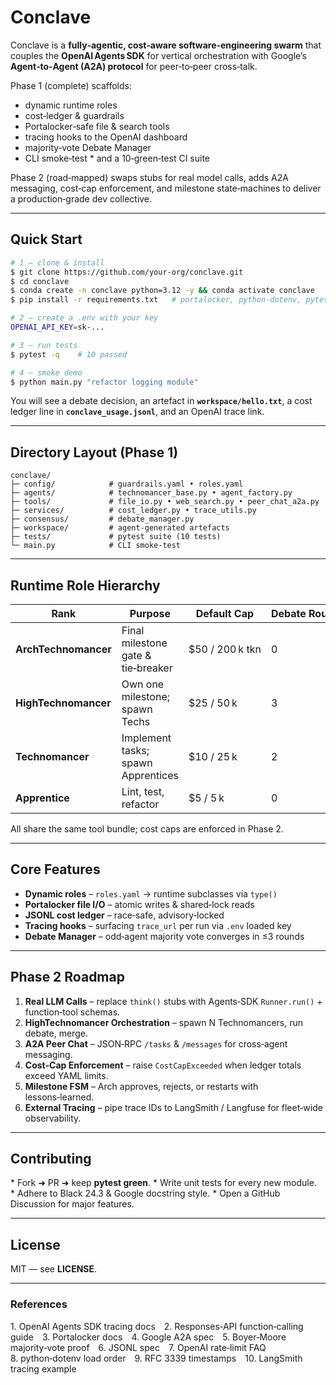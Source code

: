 # Conclave

Conclave is a **fully‑agentic, cost‑aware software‑engineering swarm** that couples the **OpenAI Agents SDK** for vertical orchestration with Google’s **Agent‑to‑Agent (A2A) protocol** for peer‑to‑peer cross‑talk.

Phase 1 (complete) scaffolds:

* dynamic runtime roles
* cost‑ledger & guardrails
* Portalocker‑safe file & search tools
* tracing hooks to the OpenAI dashboard
* majority‑vote Debate Manager
* CLI smoke‑test
  \* and a 10‑green‑test CI suite

Phase 2 (road‑mapped) swaps stubs for real model calls, adds A2A messaging, cost‑cap enforcement, and milestone state‑machines to deliver a production‑grade dev collective.

---

## Quick Start

```bash
# 1 – clone & install
$ git clone https://github.com/your‑org/conclave.git
$ cd conclave
$ conda create -n conclave python=3.12 -y && conda activate conclave
$ pip install -r requirements.txt   # portalocker, python‑dotenv, pytest

# 2 – create a .env with your key
OPENAI_API_KEY=sk‑...

# 3 – run tests
$ pytest -q    # 10 passed

# 4 – smoke demo
$ python main.py "refactor logging module"
```

You will see a debate decision, an artefact in **`workspace/hello.txt`**, a cost ledger line in **`conclave_usage.jsonl`**, and an OpenAI trace link.

---

## Directory Layout (Phase 1)

```
conclave/
├─ config/            # guardrails.yaml • roles.yaml
├─ agents/            # technomancer_base.py • agent_factory.py
├─ tools/             # file_io.py • web_search.py • peer_chat_a2a.py
├─ services/          # cost_ledger.py • trace_utils.py
├─ consensus/         # debate_manager.py
├─ workspace/         # agent‑generated artefacts
├─ tests/             # pytest suite (10 tests)
└─ main.py            # CLI smoke‑test
```

---

## Runtime Role Hierarchy

| Rank                 | Purpose                            | Default Cap      | Debate Rounds |
| -------------------- | ---------------------------------- | ---------------- | ------------- |
| **ArchTechnomancer** | Final milestone gate & tie‑breaker | \$50 / 200 k tkn | 0             |
| **HighTechnomancer** | Own one milestone; spawn Techs     | \$25 / 50 k      | 3             |
| **Technomancer**     | Implement tasks; spawn Apprentices | \$10 / 25 k      | 2             |
| **Apprentice**       | Lint, test, refactor               | \$5 / 5 k        | 0             |

All share the same tool bundle; cost caps are enforced in Phase 2.

---

## Core Features

* **Dynamic roles** – `roles.yaml` → runtime subclasses via `type()`
* **Portalocker file I/O** – atomic writes & shared‑lock reads
* **JSONL cost ledger** – race‑safe, advisory‑locked
* **Tracing hooks** – surfacing `trace_url` per run via `.env` loaded key
* **Debate Manager** – odd‑agent majority vote converges in ≤3 rounds

---

## Phase 2 Roadmap

1. **Real LLM Calls** – replace `think()` stubs with Agents‑SDK `Runner.run()` + function‑tool schemas.
2. **HighTechnomancer Orchestration** – spawn N Technomancers, run debate, merge.
3. **A2A Peer Chat** – JSON‑RPC `/tasks` & `/messages` for cross‑agent messaging.
4. **Cost‑Cap Enforcement** – raise `CostCapExceeded` when ledger totals exceed YAML limits.
5. **Milestone FSM** – Arch approves, rejects, or restarts with lessons‑learned.
6. **External Tracing** – pipe trace IDs to LangSmith / Langfuse for fleet‑wide observability.

---

## Contributing

\* Fork ➜ PR ➜ keep **pytest green**.
\* Write unit tests for every new module.
\* Adhere to Black 24.3 & Google docstring style.
\* Open a GitHub Discussion for major features.

---

## License

MIT — see **LICENSE**.

---

### References

1. OpenAI Agents SDK tracing docs 2. Responses‑API function‑calling guide 3. Portalocker docs 4. Google A2A spec 5. Boyer‑Moore majority‑vote proof 6. JSONL spec 7. OpenAI rate‑limit FAQ 8. python‑dotenv load order 9. RFC 3339 timestamps 10. LangSmith tracing example
